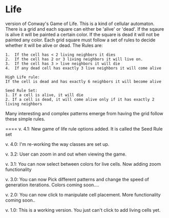Life
====

version of Conway's Game of Life.
This is a kind of cellular automaton.  There is a grid and each square can either be 'alive' or 'dead'.
If the sqaure is alive it will be painted a certain color.  If the square is dead it will not be painted any color.
Each grid square must follow a set of rules to decide whether it will be alive or dead.
The Rules are:
```
1.  If the cell has < 2 living neighbors it dies
2.  If the cell has 2 or 3 living neighbors it will live on.
3.  If the cell has 3 > live neighbors it will die
4.  If any dead cell has exactly 3 live neighbors it will come alive

High Life rule: 
If the cell is dead and has exactly 6 neighbors it will become alive

Seed Rule Set:
1. If a cell is alive, it will die
2. If a cell is dead, it will come alive only if it has exactly 2 living neighbors
```
Many interesting and complex patterns emerge from having the grid follow these simple rules.

====
v. 4.1:
New game of life rule options added.  It is called the Seed Rule set

v. 4.0:
I'm re-working the way classes are set up.

v. 3.2:
User can zoom in and out when viewing the game.  

v. 3.1:
You can now select between colors for live cells.  Now adding zoom functionality

v. 3.0:
You can now Pick different patterns and change the speed of generation iterations.  Colors coming soon....


v. 2.0:
You can now click to manipulate cell placement.  More functionality coming soon..


v. 1.0: 
This is a working version.  You just can't click to add living cells yet. </br>

